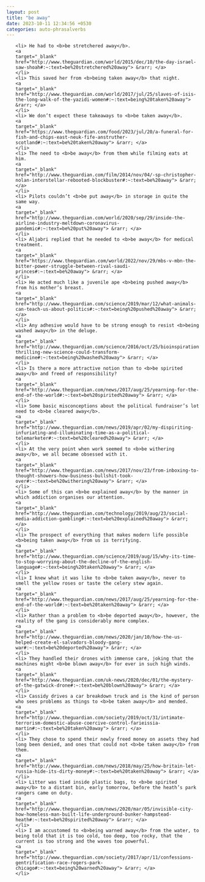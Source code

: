 ```yaml
---
layout: post
title: "be away"
date: 2023-10-11 12:34:56 +0530
categories: auto-phrasalverbs
---
```

<ol>

    <li> He had to <b>be stretchered away</b>.
    <a 
    target="_blank" 
    href="http://www.theguardian.com/world/2015/dec/10/the-day-israel-saw-shoah#:~:text=be%20stretchered%20away"> &rarr; </a>
    </li>
    <li> This saved her from <b>being taken away</b> that night.
    <a 
    target="_blank" 
    href="http://www.theguardian.com/world/2017/jul/25/slaves-of-isis-the-long-walk-of-the-yazidi-women#:~:text=being%20taken%20away"> &rarr; </a>
    </li>
    <li> We don’t expect these takeaways to <b>be taken away</b>.
    <a 
    target="_blank" 
    href="https://www.theguardian.com/food/2023/jul/20/a-funeral-for-fish-and-chips-east-neuk-fife-anstruther-scotland#:~:text=be%20taken%20away"> &rarr; </a>
    </li>
    <li> The need to <b>be away</b> from them while filming eats at him.
    <a 
    target="_blank" 
    href="http://www.theguardian.com/film/2014/nov/04/-sp-christopher-nolan-interstellar-rebooted-blockbuster#:~:text=be%20away"> &rarr; </a>
    </li>
    <li> Pilots couldn’t <b>be put away</b> in storage in quite the same way.
    <a 
    target="_blank" 
    href="http://www.theguardian.com/world/2020/sep/29/inside-the-airline-industry-meltdown-coronavirus-pandemic#:~:text=be%20put%20away"> &rarr; </a>
    </li>
    <li> Aljabri replied that he needed to <b>be away</b> for medical treatment.
    <a 
    target="_blank" 
    href="https://www.theguardian.com/world/2022/nov/29/mbs-v-mbn-the-bitter-power-struggle-between-rival-saudi-princes#:~:text=be%20away"> &rarr; </a>
    </li>
    <li> He acted much like a juvenile ape <b>being pushed away</b> from his mother’s breast.
    <a 
    target="_blank" 
    href="http://www.theguardian.com/science/2019/mar/12/what-animals-can-teach-us-about-politics#:~:text=being%20pushed%20away"> &rarr; </a>
    </li>
    <li> Any adhesive would have to be strong enough to resist <b>being washed away</b> in the deluge.
    <a 
    target="_blank" 
    href="http://www.theguardian.com/science/2016/oct/25/bioinspiration-thrilling-new-science-could-transform-medicine#:~:text=being%20washed%20away"> &rarr; </a>
    </li>
    <li> Is there a more attractive notion than to <b>be spirited away</b> and freed of responsibility?
    <a 
    target="_blank" 
    href="http://www.theguardian.com/news/2017/aug/25/yearning-for-the-end-of-the-world#:~:text=be%20spirited%20away"> &rarr; </a>
    </li>
    <li> Some basic misconceptions about the political fundraiser’s lot need to <b>be cleared away</b>.
    <a 
    target="_blank" 
    href="http://www.theguardian.com/news/2019/apr/02/my-dispiriting-infuriating-and-illuminating-time-as-a-political-telemarketer#:~:text=be%20cleared%20away"> &rarr; </a>
    </li>
    <li> At the very point when work seemed to <b>be withering away</b>, we all became obsessed with it.
    <a 
    target="_blank" 
    href="http://www.theguardian.com/news/2017/nov/23/from-inboxing-to-thought-showers-how-business-bullshit-took-over#:~:text=be%20withering%20away"> &rarr; </a>
    </li>
    <li> Some of this can <b>be explained away</b> by the manner in which addiction organises our attention.
    <a 
    target="_blank" 
    href="http://www.theguardian.com/technology/2019/aug/23/social-media-addiction-gambling#:~:text=be%20explained%20away"> &rarr; </a>
    </li>
    <li> The prospect of everything that makes modern life possible <b>being taken away</b> from us is terrifying.
    <a 
    target="_blank" 
    href="http://www.theguardian.com/science/2019/aug/15/why-its-time-to-stop-worrying-about-the-decline-of-the-english-language#:~:text=being%20taken%20away"> &rarr; </a>
    </li>
    <li> I knew what it was like to <b>be taken away</b>, never to smell the yellow roses or taste the celery stew again.
    <a 
    target="_blank" 
    href="http://www.theguardian.com/news/2017/aug/25/yearning-for-the-end-of-the-world#:~:text=be%20taken%20away"> &rarr; </a>
    </li>
    <li> Rather than a problem to <b>be deported away</b>, however, the reality of the gang is considerably more complex.
    <a 
    target="_blank" 
    href="http://www.theguardian.com/news/2020/jan/10/how-the-us-helped-create-el-salvadors-bloody-gang-war#:~:text=be%20deported%20away"> &rarr; </a>
    </li>
    <li> They handled their drones with immense care, joking that the machines might <b>be blown away</b> for ever in such high winds.
    <a 
    target="_blank" 
    href="http://www.theguardian.com/uk-news/2020/dec/01/the-mystery-of-the-gatwick-drone#:~:text=be%20blown%20away"> &rarr; </a>
    </li>
    <li> Cassidy drives a car breakdown truck and is the kind of person who sees problems as things to <b>be taken away</b> and mended.
    <a 
    target="_blank" 
    href="http://www.theguardian.com/society/2019/oct/31/intimate-terrorism-domestic-abuse-coercive-control-farieissia-martin#:~:text=be%20taken%20away"> &rarr; </a>
    </li>
    <li> They chose to spend their newly freed money on assets they had long been denied, and ones that could not <b>be taken away</b> from them.
    <a 
    target="_blank" 
    href="http://www.theguardian.com/news/2018/may/25/how-britain-let-russia-hide-its-dirty-money#:~:text=be%20taken%20away"> &rarr; </a>
    </li>
    <li> Litter was tied inside plastic bags, to <b>be spirited away</b> to a distant bin, early tomorrow, before the heath’s park rangers came on duty.
    <a 
    target="_blank" 
    href="http://www.theguardian.com/news/2020/mar/05/invisible-city-how-homeless-man-built-life-underground-bunker-hampstead-heath#:~:text=be%20spirited%20away"> &rarr; </a>
    </li>
    <li> I am accustomed to <b>being warned away</b> from the water, to being told that it is too cold, too deep, too rocky, that the current is too strong and the waves too powerful.
    <a 
    target="_blank" 
    href="http://www.theguardian.com/society/2017/apr/11/confessions-gentrification-race-rogers-park-chicago#:~:text=being%20warned%20away"> &rarr; </a>
    </li>